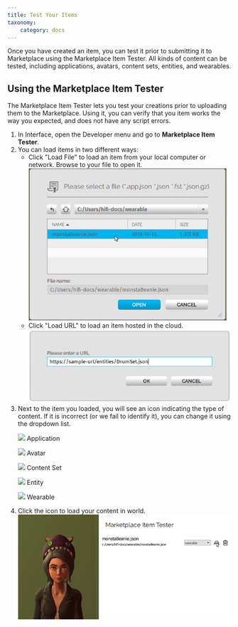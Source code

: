 ```yaml
---
title: Test Your Items
taxonomy:
    category: docs
---
```


Once you have created an item, you can test it prior to submitting it to Marketplace using the Marketplace Item Tester. All kinds of content can be tested, including applications, avatars, content sets, entities, and wearables. 

## Using the Marketplace Item Tester 

The Marketplace Item Tester lets you test your creations prior to uploading them to the Marketplace. Using it, you can verify that you item works the way you expected, and does not have any script errors. 

1. In Interface, open the Developer menu and go to **Marketplace Item Tester**.
2. You can load items in two different ways:
    - Click "Load File" to load an item from your local computer or network. Browse to your file to open it. ![](load-file.png)
    - Click "Load URL" to load an item hosted in the cloud. ![](load-url.png)
3. Next to the item you loaded, you will see an icon indicating the type of content. If it is incorrect (or we fail to identify it), you can change it using the dropdown list.
    <p><img src="../../../user/pages/05.marketplace/03.sell/02.test-item/application-icon.png" style="display: inline; margin: 0;" /> Application</p>
    <p><img src="../../../user/pages/05.marketplace/03.sell/02.test-item/avatar-icon.png" style="display: inline; margin: 0;" /> Avatar</p>
    <p><img src="../../../user/pages/05.marketplace/03.sell/02.test-item/content-set-icon.png" style="display: inline; margin: 0;" /> Content Set</p>
    <p><img src="../../../user/pages/05.marketplace/03.sell/02.test-item/entity-icon.png" style="display: inline; margin: 0;" /> Entity</p>
    <p><img src="../../../user/pages/05.marketplace/03.sell/02.test-item/wearable-icon.png" style="display: inline; margin: 0;" /> Wearable</p>
4. Click the icon to load your content in world. ![](test-item.png)

